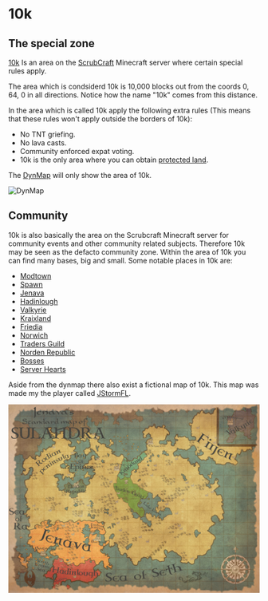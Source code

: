 # 10k

## The special zone

[10k](10k) Is an area on the [ScrubCraft](scrubcraft) Minecraft server where certain special rules apply.

The area which is condsiderd 10k is 10,000 blocks out from the coords 0, 64, 0 in all directions. Notice how the name "10k" comes from this distance.

In the area which is called 10k apply the following extra rules (This means that these rules won't apply outside the borders of 10k):

- No TNT griefing.
- No lava casts.
- Community enforced expat voting.
- 10k is the only area where you can obtain [protected land](protected).

The [DynMap](http://mcmap.techgarage.ca/) will only show the area of 10k.

![DynMap](assets/images/10k_12_3_2021.png)

## Community

10k is also basically the area on the Scrubcraft Minecraft server for community events and other community related subjects. Therefore 10k may be seen as the defacto community zone. Within the area of 10k you can find many bases, big and small. Some notable places in 10k are:

- [Modtown](modtown)
- [Spawn](spawn)
- [Jenava](jenava)
- [Hadinlough](hadinlough)
- [Valkyrie](valkyrie)
- [Kraixland](kraixland)
- [Friedia](friedia)
- [Norwich](norwich)
- [Traders Guild](traders_guild)
- [Norden Republic](norden)
- [Bosses](bosses)
- [Server Hearts](server_hearts)

Aside from the dynmap there also exist a fictional map of 10k. This map was made my the player called [JStormFL](jstormfl).

![Map](assets/images/10k_fictional.png)
